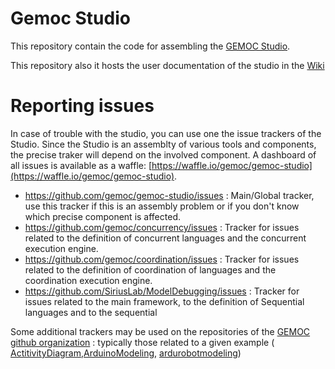 Gemoc Studio
============

This repository contain the code for assembling the [GEMOC Studio](http://gemoc.org/download.html). 

This repository also it hosts the user documentation of the studio in the [Wiki](https://github.com/gemoc/gemoc-studio/wiki)

Reporting issues
============

In case of trouble with the studio, you can use one the issue trackers of the Studio. Since the Studio is an assemblty of various tools and components, the precise traker will depend on the involved component.
A dashboard of all issues is available as a waffle:  [https://waffle.io/gemoc/gemoc-studio](https://waffle.io/gemoc/gemoc-studio).

* https://github.com/gemoc/gemoc-studio/issues : Main/Global tracker, use this tracker if this is an assembly problem or if you don't know which precise component is affected.
* https://github.com/gemoc/concurrency/issues : Tracker for issues related to the definition of concurrent languages and the concurrent execution engine.
* https://github.com/gemoc/coordination/issues : Tracker for issues related to the definition of coordination of languages and the coordination execution engine.
* https://github.com/SiriusLab/ModelDebugging/issues : Tracker for issues related to the main framework, to the definition of Sequential languages and to the sequential

Some additional trackers may be used on the repositories of the [GEMOC github organization](https://github.com/gemoc) : typically those related to a given example ( [ActitivityDiagram](https://github.com/gemoc/activitydiagram/issues),[ArduinoModeling](https://github.com/gemoc/arduinomodeling/issues), [ardurobotmodeling](https://github.com/gemoc/ardurobotmodeling/issues))



